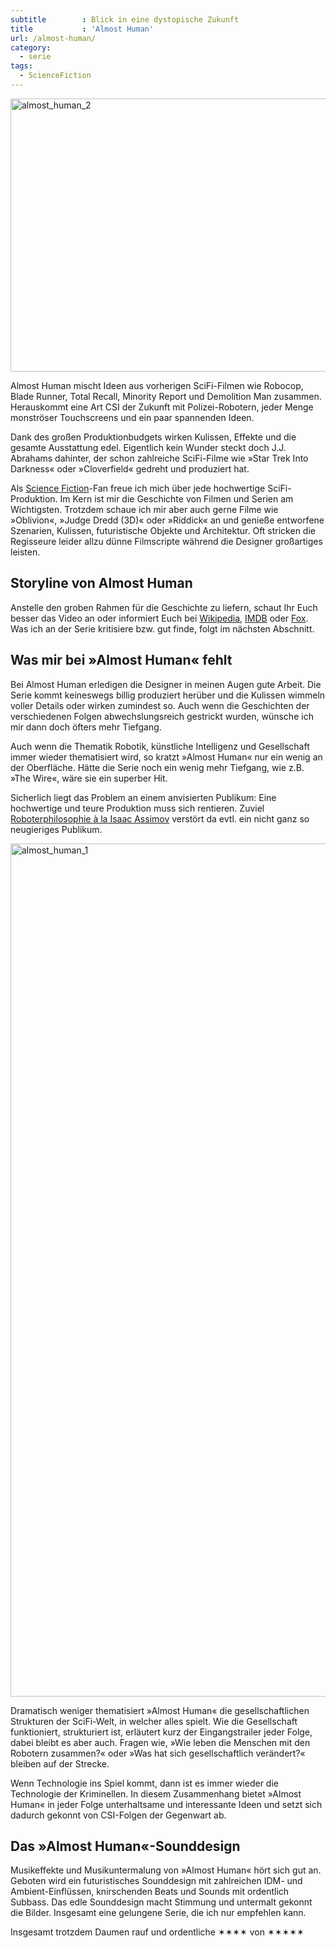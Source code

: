 ```yaml
---
subtitle        : Blick in eine dystopische Zukunft
title           : 'Almost Human'
url: /almost-human/
category: 
  - serie
tags:
  - ScienceFiction
---
```

<img src="{{ site.url }}{{ site.baseurl }}/images/almost_human_2-604x437.jpg" alt="almost_human_2" width="604" height="437" class="alignnone size-large wp-image-2116" />

Almost Human mischt Ideen aus vorherigen SciFi-Filmen wie Robocop, Blade Runner, Total Recall, Minority Report und Demolition Man zusammen. Herauskommt eine Art CSI der Zukunft mit Polizei-Robotern, jeder Menge monströser Touchscreens und ein paar spannenden Ideen.

Dank des großen Produktionbudgets wirken Kulissen, Effekte und die gesamte Ausstattung edel. Eigentlich kein Wunder steckt doch J.J. Abrahams dahinter, der schon zahlreiche SciFi-Filme wie »Star Trek Into Darkness« oder »Cloverfield« gedreht und produziert hat.

Als [Science Fiction][1]-Fan freue ich mich über jede hochwertige SciFi-Produktion. Im Kern ist mir die Geschichte von Filmen und Serien am Wichtigsten. Trotzdem schaue ich mir aber auch gerne Filme wie »Oblivion«, »Judge Dredd (3D)« oder »Riddick« an und genieße entworfene Szenarien, Kulissen, futuristische Objekte und Architektur. Oft stricken die Regisseure leider allzu dünne Filmscripte während die Designer großartiges leisten.

## Storyline von Almost Human

Anstelle den groben Rahmen für die Geschichte zu liefern, schaut Ihr Euch besser das Video an oder informiert Euch bei [Wikipedia][2], [IMDB][3] oder [Fox][4]. Was ich an der Serie kritisiere bzw. gut finde, folgt im nächsten Abschnitt.

## Was mir bei »Almost Human« fehlt

Bei Almost Human erledigen die Designer in meinen Augen gute Arbeit. Die Serie kommt keineswegs billig produziert herüber und die Kulissen wimmeln voller Details oder wirken zumindest so. Auch wenn die Geschichten der verschiedenen Folgen abwechslungsreich gestrickt wurden, wünsche ich mir dann doch öfters mehr Tiefgang.

Auch wenn die Thematik Robotik, künstliche Intelligenz und Gesellschaft immer wieder thematisiert wird, so kratzt »Almost Human« nur ein wenig an der Oberfläche. Hätte die Serie noch ein wenig mehr Tiefgang, wie z.B. »The Wire«, wäre sie ein superber Hit.

Sicherlich liegt das Problem an einem anvisierten Publikum: Eine hochwertige und teure Produktion muss sich rentieren. Zuviel [Roboterphilosophie à la Isaac Assimov][5] verstört da evtl. ein nicht ganz so neugieriges Publikum.

<img src="{{ site.url }}{{ site.baseurl }}/images/almost_human_1.jpg" alt="almost_human_1" width="2048" height="1365" class="alignnone size-full wp-image-2118" />

Dramatisch weniger thematisiert »Almost Human« die gesellschaftlichen Strukturen der SciFi-Welt, in welcher alles spielt. Wie die Gesellschaft funktioniert, strukturiert ist, erläutert kurz der Eingangstrailer jeder Folge, dabei bleibt es aber auch. Fragen wie, »Wie leben die Menschen mit den Robotern zusammen?« oder »Was hat sich gesellschaftlich verändert?« bleiben auf der Strecke.

Wenn Technologie ins Spiel kommt, dann ist es immer wieder die Technologie der Kriminellen. In diesem Zusammenhang bietet »Almost Human« in jeder Folge unterhaltsame und interessante Ideen und setzt sich dadurch gekonnt von CSI-Folgen der Gegenwart ab.

## Das »Almost Human«-Sounddesign

Musikeffekte und Musikuntermalung von »Almost Human« hört sich gut an. Geboten wird ein futuristisches Sounddesign mit zahlreichen IDM- und Ambient-Einflüssen, knirschenden Beats und Sounds mit ordentlich Subbass. Das edle Sounddesign macht Stimmung und untermalt gekonnt die Bilder. Insgesamt eine gelungene Serie, die ich nur empfehlen kann.

Insgesamt trotzdem Daumen rauf und ordentliche &#10038;&#10038;&#10038;&#10038; von &#10038;&#10038;&#10038;&#10038;&#10038;

 [1]: http://mo.phlow.de/schlagwort/science-fiction/
 [2]: http://de.wikipedia.org/wiki/Almost_Human
 [3]: http://www.imdb.com/title/tt2654580/
 [4]: http://www.fox.com/almost-human/
 [5]: http://de.wikipedia.org/wiki/Isaac_Asimov#Roboter